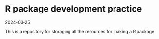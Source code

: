 R package development practice
================
2024-03-25

This is a repository for storaging all the resources for making a R
package
